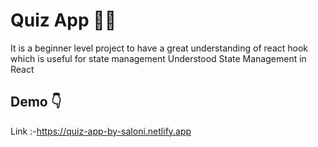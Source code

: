# Quiz App 👩‍🎓

It is a beginner level project to have a great understanding of react hook which is useful for state management 
Understood State Management in React 


## Demo 👇

Link :-https://quiz-app-by-saloni.netlify.app
